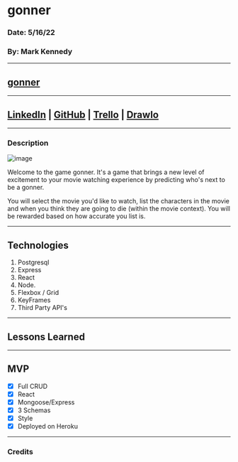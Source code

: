 # gonner

### Date: 5/16/22

### By: Mark Kennedy

---

## [gonner]()

---

## [LinkedIn](https://www.linkedin.com/in/kennedymark680/) | [GitHub](https://github.com/kennedymark680/) | [Trello](https://trello.com/b/1mOoTVzi/gonner) | [DrawIo](https://app.diagrams.net/#G1RZ8btPkOkznA37nSpF-ZAETza-E_gtPJ)

---

### Description

![image](https://i.ibb.co/dP5nkJJ/Screen-Shot-2022-05-04-at-10-13-34-PM.png>)

Welcome to the game gonner. It's a game that brings a new level of excitement to your movie watching experience by predicting who's next to be a gonner.

You will select the movie you'd like to watch, list the characters in the movie and when you think they are going to die (within the movie context). You will be rewarded based on how accurate you list is.

---

## **Technologies**

1. Postgresql
2. Express
3. React
4. Node.
5. Flexbox / Grid
6. KeyFrames
7. Third Party API's

---

## Lessons Learned

---

## **MVP**

- [x] Full CRUD
- [x] React
- [x] Mongoose/Express
- [x] 3 Schemas
- [x] Style
- [x] Deployed on Heroku

---

### **Credits**
